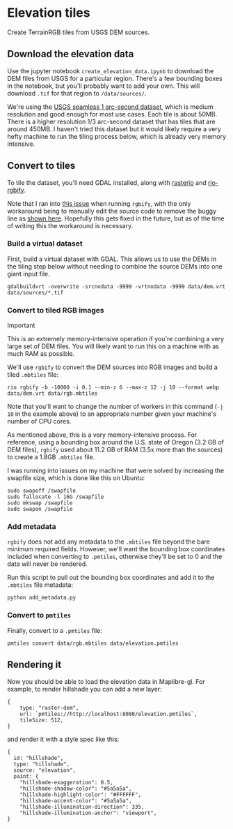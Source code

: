 # Elevation tiles

Create TerrainRGB tiles from USGS DEM sources.

## Download the elevation data

Use the jupyter notebook `create_elevation_data.ipynb` to download the DEM files from USGS for a particular region. There's a few bounding boxes in the notebook, but you'll probably want to add your own. This will download `.tif` for that region to `/data/sources/`.

We're using the [USGS seamless 1 arc-second dataset](https://www.usgs.gov/faqs/what-types-elevation-datasets-are-available-what-formats-do-they-come-and-where-can-i-download), which is medium resolution and good enough for most use cases. Each tile is about 50MB. There is a higher resolution 1/3 arc-second dataset that has tiles that are around 450MB. I haven't tried this dataset but it would likely require a very hefty machine to run the tiling process below, which is already very memory intensive.

## Convert to tiles

To tile the dataset, you'll need GDAL installed, along with [rasterio](https://rasterio.readthedocs.io/en/latest/index.html) and [rio-rgbify](https://github.com/mapbox/rio-rgbify).

Note that I ran into [this issue](https://github.com/mapbox/rio-rgbify/issues/39) when running `rgbify`, with the only workaround being to manually edit the source code to remove the buggy line as [shown here](https://github.com/acalcutt/rio-rgbify/commit/6db4f8baf4d78e157e02c67b05afae49289f9ef1). Hopefully this gets fixed in the future, but as of the time of writing this the workaround is necessary.

### Build a virtual dataset

First, build a virtual dataset with GDAL. This allows us to use the DEMs in the tiling step below without needing to combine the source DEMs into one giant input file.

```
gdalbuildvrt -overwrite -srcnodata -9999 -vrtnodata -9999 data/dem.vrt data/sources/*.tif
```

### Convert to tiled RGB images

> [!IMPORTANT]
> This is an extremely memory-intensive operation if you're combining a very large set of DEM files. You will likely want to run this on a machine with as much RAM as possible.

We'll use `rgbify` to convert the DEM sources into RGB images and build a tiled `.mbtiles` file:

```
rio rgbify -b -10000 -i 0.1 --min-z 6 --max-z 12 -j 10 --format webp data/dem.vrt data/rgb.mbtiles
```

Note that you'll want to change the number of workers in this command (`-j 10` in the example above) to an appropriate number given your machine's number of CPU cores.

As mentioned above, this is a very memory-intensive process. For reference, using a bounding box around the U.S. state of Oregon (3.2 GB of DEM files), `rgbify` used about 11.2 GB of RAM (3.5x more than the sources) to create a 1.8GB `.mbtiles` file.

I was running into issues on my machine that were solved by increasing the swapfile size, which is done like this on Ubuntu:

```
sudo swapoff /swapfile
sudo fallocate -l 16G /swapfile
sudo mkswap /swapfile
sudo swapon /swapfile
```

### Add metadata

`rgbify` does not add any metadata to the `.mbtiles` file beyond the bare minimum required fields. However, we'll want the bounding box coordinates included when converting to `.pmtiles`, otherwise they'll be set to 0 and the data will never be rendered.

Run this script to pull out the bounding box coordinates and add it to the `.mbtiles` file metadata:

```
python add_metadata.py
```

### Convert to `pmtiles`

Finally, convert to a `.pmtiles` file:

```
pmtiles convert data/rgb.mbtiles data/elevation.pmtiles
```

## Rendering it

Now you should be able to load the elevation data in Maplibre-gl. For example, to render hillshade you can add a new layer:

```
{
    type: "raster-dem",
    url: `pmtiles://http://localhost:8080/elevation.pmtiles`,
    tileSize: 512,
}
```

and render it with a style spec like this:

```
{
  id: "hillshade",
  type: "hillshade",
  source: "elevation",
  paint: {
    "hillshade-exaggeration": 0.5,
    "hillshade-shadow-color": "#5a5a5a",
    "hillshade-highlight-color": "#FFFFFF",
    "hillshade-accent-color": "#5a5a5a",
    "hillshade-illumination-direction": 335,
    "hillshade-illumination-anchor": "viewport",
}
```
